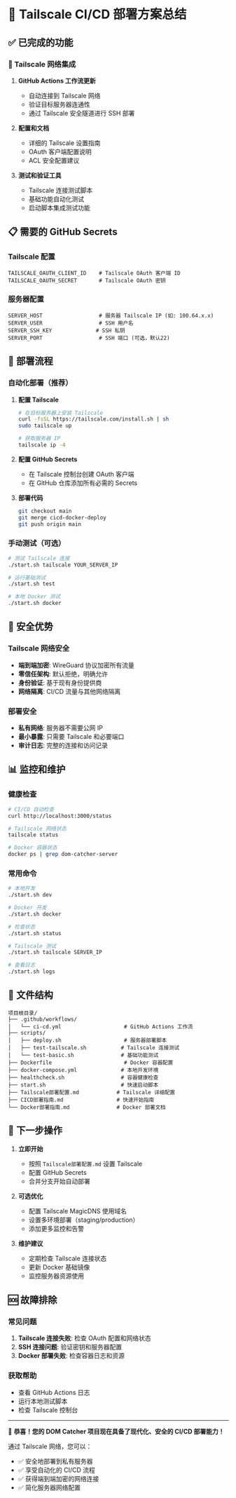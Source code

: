 # 🎉 Tailscale CI/CD 部署方案总结

## ✅ 已完成的功能

### 🔗 Tailscale 网络集成

1. **GitHub Actions 工作流更新**
   - 自动连接到 Tailscale 网络
   - 验证目标服务器连通性
   - 通过 Tailscale 安全隧道进行 SSH 部署

2. **配置和文档**
   - 详细的 Tailscale 设置指南
   - OAuth 客户端配置说明
   - ACL 安全配置建议

3. **测试和验证工具**
   - Tailscale 连接测试脚本
   - 基础功能自动化测试
   - 启动脚本集成测试功能

## 📋 需要的 GitHub Secrets

### Tailscale 配置
```
TAILSCALE_OAUTH_CLIENT_ID    # Tailscale OAuth 客户端 ID
TAILSCALE_OAUTH_SECRET       # Tailscale OAuth 密钥
```

### 服务器配置
```
SERVER_HOST                  # 服务器 Tailscale IP (如: 100.64.x.x)
SERVER_USER                  # SSH 用户名
SERVER_SSH_KEY              # SSH 私钥
SERVER_PORT                  # SSH 端口 (可选，默认22)
```

## 🚀 部署流程

### 自动化部署（推荐）

1. **配置 Tailscale**
   ```bash
   # 在目标服务器上安装 Tailscale
   curl -fsSL https://tailscale.com/install.sh | sh
   sudo tailscale up
   
   # 获取服务器 IP
   tailscale ip -4
   ```

2. **配置 GitHub Secrets**
   - 在 Tailscale 控制台创建 OAuth 客户端
   - 在 GitHub 仓库添加所有必需的 Secrets

3. **部署代码**
   ```bash
   git checkout main
   git merge cicd-docker-deploy
   git push origin main
   ```

### 手动测试（可选）

```bash
# 测试 Tailscale 连接
./start.sh tailscale YOUR_SERVER_IP

# 运行基础测试
./start.sh test

# 本地 Docker 测试
./start.sh docker
```

## 🔐 安全优势

### Tailscale 网络安全
- **端到端加密**: WireGuard 协议加密所有流量
- **零信任架构**: 默认拒绝，明确允许
- **身份验证**: 基于现有身份提供商
- **网络隔离**: CI/CD 流量与其他网络隔离

### 部署安全
- **私有网络**: 服务器不需要公网 IP
- **最小暴露**: 只需要 Tailscale 和必要端口
- **审计日志**: 完整的连接和访问记录

## 📊 监控和维护

### 健康检查
```bash
# CI/CD 自动检查
curl http://localhost:3000/status

# Tailscale 网络状态
tailscale status

# Docker 容器状态
docker ps | grep dom-catcher-server
```

### 常用命令
```bash
# 本地开发
./start.sh dev

# Docker 开发
./start.sh docker

# 检查状态
./start.sh status

# Tailscale 测试
./start.sh tailscale SERVER_IP

# 查看日志
./start.sh logs
```

## 📁 文件结构

```
项目根目录/
├── .github/workflows/
│   └── ci-cd.yml                    # GitHub Actions 工作流
├── scripts/
│   ├── deploy.sh                    # 服务器部署脚本
│   ├── test-tailscale.sh           # Tailscale 连接测试
│   └── test-basic.sh               # 基础功能测试
├── Dockerfile                       # Docker 容器配置
├── docker-compose.yml              # 本地开发环境
├── healthcheck.sh                  # 容器健康检查
├── start.sh                        # 快速启动脚本
├── Tailscale部署配置.md            # Tailscale 详细配置
├── CICD部署指南.md                 # 快速开始指南
└── Docker部署指南.md               # Docker 部署文档
```

## 🎯 下一步操作

1. **立即开始**
   - 按照 `Tailscale部署配置.md` 设置 Tailscale
   - 配置 GitHub Secrets
   - 合并分支开始自动部署

2. **可选优化**
   - 配置 Tailscale MagicDNS 使用域名
   - 设置多环境部署（staging/production）
   - 添加更多监控和告警

3. **维护建议**
   - 定期检查 Tailscale 连接状态
   - 更新 Docker 基础镜像
   - 监控服务器资源使用

## 🆘 故障排除

### 常见问题
1. **Tailscale 连接失败**: 检查 OAuth 配置和网络状态
2. **SSH 连接问题**: 验证密钥和服务器配置
3. **Docker 部署失败**: 检查容器日志和资源

### 获取帮助
- 查看 GitHub Actions 日志
- 运行本地测试脚本
- 检查 Tailscale 控制台

---

🎊 **恭喜！您的 DOM Catcher 项目现在具备了现代化、安全的 CI/CD 部署能力！**

通过 Tailscale 网络，您可以：
- ✅ 安全地部署到私有服务器
- ✅ 享受自动化的 CI/CD 流程
- ✅ 获得端到端加密的网络连接
- ✅ 简化服务器网络配置
